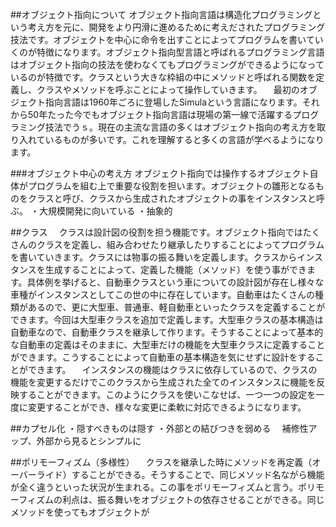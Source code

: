 ##オブジェクト指向について
 オブジェクト指向言語は構造化プログラミングという考え方を元に、開発をより円滑に進めるために考えだされたプログラミング技法です。オブジェクトを中心に命令を出すことによってプログラムを書いていくのが特徴になります。オブジェクト指向型言語と呼ばれるプログラミング言語はオブジェクト指向の技法を使わなくてもプログラミングができるようになっているのが特徴です。クラスという大きな枠組の中にメソッドと呼ばれる関数を定義し、クラスやメソッドを呼ぶことによって操作していきます。
　最初のオブジェクト指向言語は1960年ごろに登場したSimulaという言語になります。それから50年たった今でもオブジェクト指向言語は現場の第一線で活躍するプログラミング技法でうｓ。現在の主流な言語の多くはオブジェクト指向の考え方を取り入れているものが多いです。これを理解すると多くの言語が学べるようになります。

###オブジェクト中心の考え方
 オブジェクト指向では操作するオブジェクト自体がプログラムを組む上で重要な役割を担います。オブジェクトの雛形となるものをクラスと呼び、クラスから生成されたオブジェクトの事をインスタンスと呼ぶ。
・大規模開発に向いている
・抽象的

##クラス
　クラスは設計図の役割を担う機能です。オブジェクト指向ではたくさんのクラスを定義し、組み合わせたり継承したりすることによってプログラムを書いていきます。クラスには物事の振る舞いを定義します。クラスからインスタンスを生成することによって、定義した機能（メソッド）を使う事ができます。具体例を挙げると、自動車クラスという車についての設計図が存在し様々な車種がインスタンスとしてこの世の中に存在しています。自動車はたくさんの種類があるので、更に大型車、普通車、軽自動車といったクラスを定義することができます。今回は大型車クラスを追加で定義します。大型車クラスの基本構造は自動車なので、自動車クラスを継承して作ります。そうすることによって基本的な自動車の定義はそのままに、大型車だけの機能を大型車クラスに定義することができます。こうすることによって自動車の基本構造を気にせずに設計をすることができます。
　インスタンスの機能はクラスに依存しているので、クラスの機能を変更するだけでこのクラスから生成された全てのインスタンスに機能を反映することができます。このようにクラスを使いこなせば、一つ一つの設定を一度に変更することができ、様々な変更に柔軟に対応できるようになります。

##カプセル化
・隠すべきものは隠す
・外部との結びつきを弱める
　補修性アップ、外部から見るとシンプルに

##ポリモーフィズム（多様性）
　クラスを継承した時にメソッドを再定義（オーバーライド）することができる。そうすることで、同じメソッド名ながら機能が全く違うといった状況が生まれる。この事をポリモーフィズムと言う。ポリモーフィズムの利点は、振る舞いをオブジェクトの依存させることができる。同じメソッドを使ってもオブジェクトが

